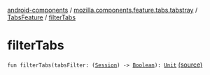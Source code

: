 [android-components](../../index.md) / [mozilla.components.feature.tabs.tabstray](../index.md) / [TabsFeature](index.md) / [filterTabs](./filter-tabs.md)

# filterTabs

`fun filterTabs(tabsFilter: (`[`Session`](../../mozilla.components.browser.session/-session/index.md)`) -> `[`Boolean`](https://kotlinlang.org/api/latest/jvm/stdlib/kotlin/-boolean/index.html)`): `[`Unit`](https://kotlinlang.org/api/latest/jvm/stdlib/kotlin/-unit/index.html) [(source)](https://github.com/mozilla-mobile/android-components/blob/master/components/feature/tabs/src/main/java/mozilla/components/feature/tabs/tabstray/TabsFeature.kt#L47)
